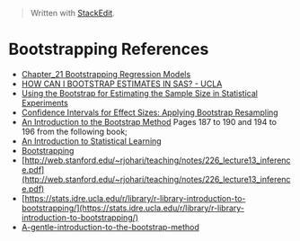 


> Written with [StackEdit](https://stackedit.io/).

# Bootstrapping References

- [Chapter_21 Bootstrapping Regression Models](http://www.sagepub.com/sites/default/files/upm-binaries/21122_Chapter_21.pdf)
- [HOW CAN I BOOTSTRAP ESTIMATES IN SAS? - UCLA](https://stats.idre.ucla.edu/sas/faq/how-can-i-bootstrap-estimates-in-sas/)
- [Using the Bootstrap for Estimating the Sample Size in Statistical Experiments](https://pdfs.semanticscholar.org/c39b/24fe237486bce3cc7a3124efc864051b39a6.pdf)
- [Confidence Intervals for Effect Sizes: Applying Bootstrap Resampling](https://pareonline.net/getvn.asp?v=21&n=5)
- [An Introduction to the Bootstrap Method](https://towardsdatascience.com/an-introduction-to-the-bootstrap-method-58bcb51b4d60)
Pages 187 to 190 and 194 to 196 from the following book;
- [An Introduction to Statistical Learning](http://faculty.marshall.usc.edu/gareth-james/ISL/)
- [Bootstrapping](http://homepage.stat.uiowa.edu/~rdecook/stat3200/notes/bootstrap_4pp.pdf)
- [http://web.stanford.edu/~rjohari/teaching/notes/226_lecture13_inference.pdf](http://web.stanford.edu/~rjohari/teaching/notes/226_lecture13_inference.pdf)
- [https://stats.idre.ucla.edu/r/library/r-library-introduction-to-bootstrapping/](https://stats.idre.ucla.edu/r/library/r-library-introduction-to-bootstrapping/)
- [A-gentle-introduction-to-the-bootstrap-method](https://machinelearningmastery.com/a-gentle-introduction-to-the-bootstrap-method/)
<!--stackedit_data:
eyJoaXN0b3J5IjpbMTY1MTM4ODEwMiw2NTgyNjgwODgsNjk2Mz
ExNDYwLDEyNDEwODc1OTcsLTE3NDYwNDIzMjNdfQ==
-->